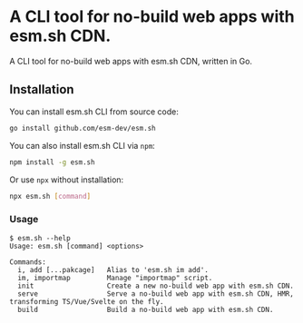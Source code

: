 # A CLI tool for no-build web apps with esm.sh CDN.

A CLI tool for no-build web apps with esm.sh CDN, written in Go.

## Installation

You can install esm.sh CLI from source code:

```bash
go install github.com/esm-dev/esm.sh
```

You can also install esm.sh CLI via `npm`:

```bash
npm install -g esm.sh
```

Or use `npx` without installation:

```bash
npx esm.sh [command]
```

### Usage

```
$ esm.sh --help
Usage: esm.sh [command] <options>

Commands:
  i, add [...pakcage]   Alias to 'esm.sh im add'.
  im, importmap         Manage "importmap" script.
  init                  Create a new no-build web app with esm.sh CDN.
  serve                 Serve a no-build web app with esm.sh CDN, HMR, transforming TS/Vue/Svelte on the fly.
  build                 Build a no-build web app with esm.sh CDN.
```
